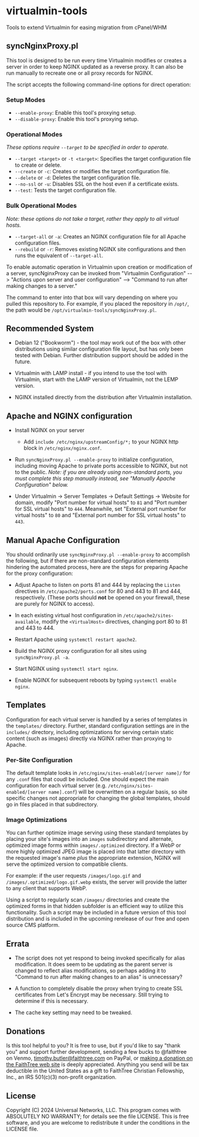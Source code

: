 # virtualmin-tools
Tools to extend Virtualmin for easing migration from cPanel/WHM

## syncNginxProxy.pl
This tool is designed to be run every time Virtualmin modifies or creates a server in order to keep NGINX updated as a reverse proxy. It can also be run manually to recreate one or all proxy records for NGINX.

The script accepts the following command-line options for direct operation:

### Setup Modes
- `--enable-proxy`:  Enable this tool's proxying setup.
- `--disable-proxy`: Enable this tool's proxying setup.

### Operational Modes
*These options require `--target` to be specified in order to operate.*

- `--target <target>` or `-t <target>`: Specifies the target configuration file to create or delete.
- `--create` or `-c`: Creates or modifies the target configuration file.
- `--delete` or `-d`: Deletes the target configuration file.
- `--no-ssl` or `-u`: Disables SSL on the host even if a certificate exists.
- `--test`: Tests the target configuration file.

### Bulk Operational Modes
*Note: these options do not take a target, rather they apply to all virtual hosts.*

- `--target-all` or `-a`: Creates an NGINX configuration file for all Apache configuration files.
- `--rebuild` or `-r`: Removes existing NGINX site configurations and then runs the equivalent of `--target-all`.


To enable automatic operation in Virtualmin upon creation or modification of a server, syncNginxProxy can be invoked from "Virtualmin Configuration" --> "Actions upon server and user configuration" --> "Command to run after making changes to a server."

The command to enter into that box will vary depending on where you pulled this repository to. For example, if you placed the repository in `/opt/`, the path would be `/opt/virtualmin-tools/syncNginxProxy.pl`. 

## Recommended System 

- Debian 12 ("Bookworm") - the tool may work out of the box with other distributions using similar configuration file layout, but has only been tested with Debian. Further distribution support should be added in the future.

- Virtualmin with LAMP install - if you intend to use the tool with Virtualmin, start with the LAMP version of Virtualmin, not the LEMP version. 

- NGINX installed directly from the distribution after Virtualmin installation.

## Apache and NGINX configuration

- Install NGINX on your server

    - Add `include /etc/nginx/upstreamConfig/*;` to your NGINX http block in `/etc/nginx/nginx.conf`.

- Run `syncNginxProxy.pl --enable-proxy` to initialize configuration, including moving Apache to private ports accessible to NGINX, but not to the public. *Note: if you are already using non-standard ports, you must complete this step manually instead, see "Manually Apache Configuration" below.*

- Under Virtualmin -> Server Templates -> Default Settings -> Website for domain, modify "Port number for virtual hosts" to `81` and "Port number for SSL virtual hosts" to `444`. Meanwhile, set "External port number for virtual hosts" to `80` and "External port number for SSL virtual hosts" to `443`.

## Manual Apache Configuration

You should ordinarily use `syncNginxProxy.pl --enable-proxy` to accomplish the following, but if there are non-standard configuration elements hindering the automated process, here are the steps for preparing Apache for the proxy configuration:

- Adjust Apache to listen on ports 81 and 444 by replacing the `Listen` directives in `/etc/apache2/ports.conf` for 80 and 443 to 81 and 444, respectively. (These ports should **not** be opened on your firewall, these are purely for NGINX to access).

- In each existing virtual host configuration in `/etc/apache2/sites-available`, modify the `<VirtualHost>` directives, changing port 80 to 81 and 443 to 444.

- Restart Apache using `systemctl restart apache2`.

- Build the NGINX proxy configuration for all sites using `syncNginxProxy.pl -a`.

- Start NGINX using `systemctl start nginx`. 

- Enable NGINX for subsequent reboots by typing `systemctl enable nginx`.

## Templates
Configuration for each virtual server is handled by a series of templates in the `templates/` directory. Further, standard configuration settings are in the `includes/` directory, including optimizations for serving certain static content (such as images) directly via NGINX rather than proxying to Apache.

### Per-Site Configuration
The default template looks in `/etc/nginx/sites-enabled/[server name]/` for any `.conf` files that coudl be included. One should expect the main configuration for each virtual server (e.g. `/etc/nginx/sites-enabled/[server name].conf`) will be overwritten on a regular basis, so site specific changes not appropriate for changing the global templates, should go in files placed in that subdirectory.

### Image Optimizations
You can further optimize image serving using these standard templates by placing your site's images into an `images` subdirectory and alternate, optimized image forms within `images/.optimized` directory. If a WebP or more highly optimized JPEG image is placed into that latter directory with the requested image's name *plus* the appropriate extension, NGINX will serve the optimized version to compatible clients.

For example: if the user requests `/images/logo.gif` and `/images/.optimized/logo.gif.webp` exists, the server will provide the latter to any client that supports WebP. 

Using a script to regularly scan `/images/` directories and create the optimized forms in that hidden subfolder is an efficient way to utilize this functionality. Such a script may be included in a future version of this tool distribution and is included in the upcoming rerelease of our free and open source CMS platform.

## Errata 

- The script does not yet respond to being invoked specifically for alias modification. It does seem to be updating as the parent server is changed to reflect alias modifications, so perhaps adding it to "Command to run after making changes to an alias" is unnecessary?

- A function to completely disable the proxy when trying to create SSL certificates from Let's Encrypt may be necessary. Still trying to determine if this is necessary.

- The cache key setting may need to be tweaked.

## Donations

Is this tool helpful to you? It is free to use, but if you'd like to say "thank you" and support further development, sending a few bucks to @faithtree on Venmo, timothy.butler@faithtree.com on PayPal, or [making a donation on the FaithTree web site](https://faithtree.com/sa805) is deeply appreciated. Anything you send will be tax deductible in the United States as a gift to FaithTree Christian Fellowship, Inc., an IRS 501(c)(3) non-profit organization.

## License

Copyright (C) 2024 Universal Networks, LLC. This program comes with ABSOLUTELY NO WARRANTY; for details see the file LICENSE. This is free software, and you are welcome to redistribute it under the conditions in the LICENSE file.
